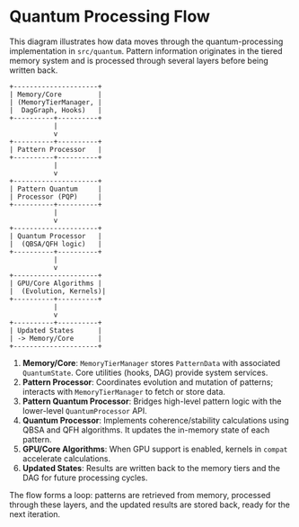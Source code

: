 # Quantum Processing Flow

This diagram illustrates how data moves through the quantum-processing implementation in `src/quantum`. Pattern information originates in the tiered memory system and is processed through several layers before being written back.

```
+---------------------+
| Memory/Core         |
| (MemoryTierManager, |
|  DagGraph, Hooks)   |
+----------+----------+
           |
           v
+----------+----------+
| Pattern Processor   |
+----------+----------+
           |
           v
+---------------------+
| Pattern Quantum     |
| Processor (PQP)     |
+----------+----------+
           |
           v
+---------------------+
| Quantum Processor   |
|  (QBSA/QFH logic)   |
+----------+----------+
           |
           v
+---------------------+
| GPU/Core Algorithms |
|  (Evolution, Kernels)|
+----------+----------+
           |
           v
+----------+----------+
| Updated States      |
| -> Memory/Core      |
+---------------------+
```

1. **Memory/Core**: `MemoryTierManager` stores `PatternData` with associated `QuantumState`. Core utilities (hooks, DAG) provide system services.
2. **Pattern Processor**: Coordinates evolution and mutation of patterns; interacts with `MemoryTierManager` to fetch or store data.
3. **Pattern Quantum Processor**: Bridges high-level pattern logic with the lower-level `QuantumProcessor` API.
4. **Quantum Processor**: Implements coherence/stability calculations using QBSA and QFH algorithms. It updates the in-memory state of each pattern.
5. **GPU/Core Algorithms**: When GPU support is enabled, kernels in `compat` accelerate calculations.
6. **Updated States**: Results are written back to the memory tiers and the DAG for future processing cycles.

The flow forms a loop: patterns are retrieved from memory, processed through these layers, and the updated results are stored back, ready for the next iteration.
